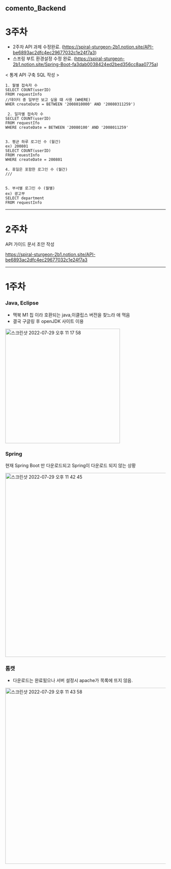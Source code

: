 ## comento_Backend

# 3주차
- 2주차 API 과제 수정완료. (https://spiral-sturgeon-2b1.notion.site/API-be6893ac2dfc4ec29677032c1e24f7a3)
- 스프링 부트 환경설정 수정 완료. (https://spiral-sturgeon-2b1.notion.site/Spring-Boot-fa3dab0038424ed2bed356cc8aa0775a)

< 통계 API 구축 SQL 작성 >
```
1. 월별 접속자 수
SELECT COUNT(userID)
FROM requestInfo
//데이터 중 일부만 보고 싶을 떄 사용 (WHERE)
WHER createDate = BETWEEN '2008010000' AND '20080311259')

 2. 일자별 접속자 수
SECLET COUNT(userID)
FROM requestIfo
WHERE createDate = BETWEEN '20080100' AND '2008011259'


3. 평균 하루 로그인 수 (월간)
ex) 200801
SELECT COUNT(userID) 
FROM reuestInfo
WHERE createDate = 200801

4. 휴일은 포함한 로그인 수 (월간)
///


5. 부서별 로그인 수 (월별)
ex) 광고부
SELECT department
FROM requestInfo
```



-----

# 2주차

API 가이드 문서 초안 작성

https://spiral-sturgeon-2b1.notion.site/API-be6893ac2dfc4ec29677032c1e24f7a3

-----

# 1주차
### Java, Eclipse

- 맥북 M1 칩 이라 호환되는 java,이클립스 버전을 찾느라 애 먹음
- 결국 구글링 후 openJDK 사이트 이용 

<img width="360" alt="스크린샷 2022-07-29 오후 11 17 58" src="https://user-images.githubusercontent.com/76617139/181779828-0f3c82a5-ed16-4e8f-a017-6fdd79409bac.png">


### Spring

현재  Spring Boot 만 다운로드되고 Spring이 다운로드 되지 않는 상황


<img width="578" alt="스크린샷 2022-07-29 오후 11 42 45" src="https://user-images.githubusercontent.com/76617139/181784477-289074dc-a1ee-4018-8288-fdb1dfb022c5.png">


### 톰캣 

- 다운로드는 완료됬으나 서버 설정시 apache가 목록에 뜨지 않음.

<img width="553" alt="스크린샷 2022-07-29 오후 11 43 58" src="https://user-images.githubusercontent.com/76617139/181784829-ffe3c856-2810-4b5c-a173-09c349fc5008.png">
